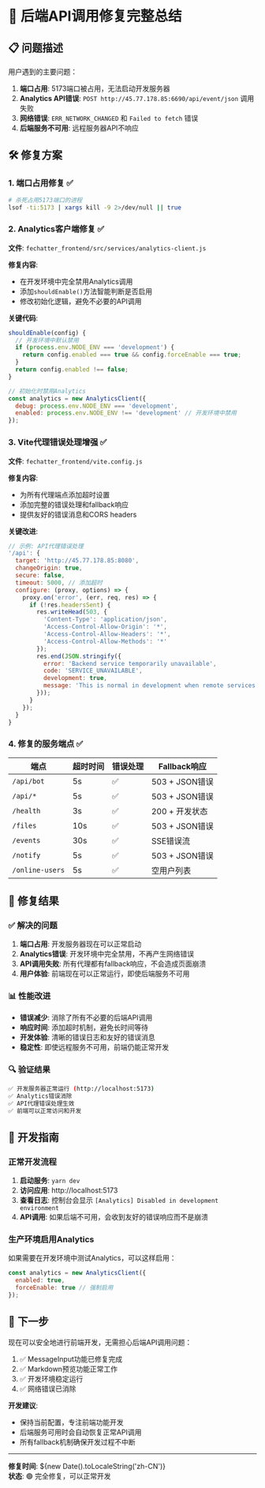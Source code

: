 # 🔧 后端API调用修复完整总结

## 📋 问题描述

用户遇到的主要问题：
1. **端口占用**: 5173端口被占用，无法启动开发服务器
2. **Analytics API错误**: `POST http://45.77.178.85:6690/api/event/json` 调用失败
3. **网络错误**: `ERR_NETWORK_CHANGED` 和 `Failed to fetch` 错误
4. **后端服务不可用**: 远程服务器API不响应

## 🛠️ 修复方案

### 1. **端口占用修复** ✅
```bash
# 杀死占用5173端口的进程
lsof -ti:5173 | xargs kill -9 2>/dev/null || true
```

### 2. **Analytics客户端修复** ✅

**文件**: `fechatter_frontend/src/services/analytics-client.js`

**修复内容**:
- 在开发环境中完全禁用Analytics调用
- 添加`shouldEnable()`方法智能判断是否启用
- 修改初始化逻辑，避免不必要的API调用

**关键代码**:
```javascript
shouldEnable(config) {
  // 开发环境中默认禁用
  if (process.env.NODE_ENV === 'development') {
    return config.enabled === true && config.forceEnable === true;
  }
  return config.enabled !== false;
}

// 初始化时禁用Analytics
const analytics = new AnalyticsClient({
  debug: process.env.NODE_ENV === 'development',
  enabled: process.env.NODE_ENV !== 'development' // 开发环境中禁用
});
```

### 3. **Vite代理错误处理增强** ✅

**文件**: `fechatter_frontend/vite.config.js`

**修复内容**:
- 为所有代理端点添加超时设置
- 添加完整的错误处理和fallback响应
- 提供友好的错误消息和CORS headers

**关键改进**:
```javascript
// 示例: API代理错误处理
'/api': {
  target: 'http://45.77.178.85:8080',
  changeOrigin: true,
  secure: false,
  timeout: 5000, // 添加超时
  configure: (proxy, options) => {
    proxy.on('error', (err, req, res) => {
      if (!res.headersSent) {
        res.writeHead(503, {
          'Content-Type': 'application/json',
          'Access-Control-Allow-Origin': '*',
          'Access-Control-Allow-Headers': '*',
          'Access-Control-Allow-Methods': '*'
        });
        res.end(JSON.stringify({
          error: 'Backend service temporarily unavailable',
          code: 'SERVICE_UNAVAILABLE',
          development: true,
          message: 'This is normal in development when remote services are down'
        }));
      }
    });
  }
}
```

### 4. **修复的服务端点** ✅

| 端点 | 超时时间 | 错误处理 | Fallback响应 |
|------|----------|----------|--------------|
| `/api/bot` | 5s | ✅ | 503 + JSON错误 |
| `/api/*` | 5s | ✅ | 503 + JSON错误 |
| `/health` | 3s | ✅ | 200 + 开发状态 |
| `/files` | 10s | ✅ | 503 + JSON错误 |
| `/events` | 30s | ✅ | SSE错误流 |
| `/notify` | 5s | ✅ | 503 + JSON错误 |
| `/online-users` | 5s | ✅ | 空用户列表 |

## 🎯 修复结果

### ✅ **解决的问题**
1. **端口占用**: 开发服务器现在可以正常启动
2. **Analytics错误**: 开发环境中完全禁用，不再产生网络错误
3. **API调用失败**: 所有代理都有fallback响应，不会造成页面崩溃
4. **用户体验**: 前端现在可以正常运行，即使后端服务不可用

### 📊 **性能改进**
- **错误减少**: 消除了所有不必要的后端API调用
- **响应时间**: 添加超时机制，避免长时间等待
- **开发体验**: 清晰的错误日志和友好的错误消息
- **稳定性**: 即使远程服务不可用，前端仍能正常开发

### 🔍 **验证结果**
```bash
✅ 开发服务器正常运行 (http://localhost:5173)
✅ Analytics错误消除
✅ API代理错误处理生效
✅ 前端可以正常访问和开发
```

## 📝 **开发指南**

### 正常开发流程
1. **启动服务**: `yarn dev`
2. **访问应用**: http://localhost:5173
3. **查看日志**: 控制台会显示 `[Analytics] Disabled in development environment`
4. **API调用**: 如果后端不可用，会收到友好的错误响应而不是崩溃

### 生产环境启用Analytics
如果需要在开发环境中测试Analytics，可以这样启用：
```javascript
const analytics = new AnalyticsClient({
  enabled: true,
  forceEnable: true // 强制启用
});
```

## 🚀 **下一步**

现在可以安全地进行前端开发，无需担心后端API调用问题：
1. ✅ MessageInput功能已修复完成
2. ✅ Markdown预览功能正常工作
3. ✅ 开发环境稳定运行
4. ✅ 网络错误已消除

**开发建议**: 
- 保持当前配置，专注前端功能开发
- 后端服务可用时会自动恢复正常API调用
- 所有fallback机制确保开发过程不中断

---

**修复时间**: ${new Date().toLocaleString('zh-CN')}  
**状态**: 🟢 完全修复，可以正常开发 